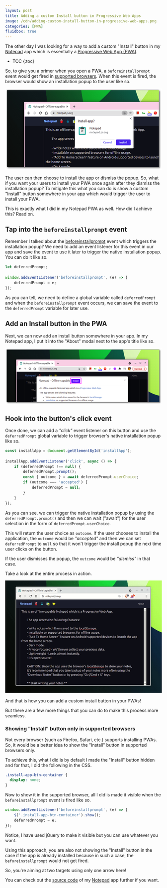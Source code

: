 ```yaml
---
layout: post
title: Adding a custom Install button in Progressive Web Apps
image: /cdn/adding-custom-install-button-in-progressive-web-apps.png
categories: [PWA]
fluidbox: true
---
```


The other day I was looking for a way to add a custom "Install" button in my [Notepad](https://notepad.js.org/) app which is essentially a [Progressive Web App (PWA)](https://web.dev/progressive-web-apps/).

* TOC
{:toc}

So, to give you a primer when you open a PWA, a `beforeinstallprompt` event would get fired in [supported browsers](https://developer.mozilla.org/en-US/docs/Web/API/BeforeInstallPromptEvent#browser_compatibility). When this event is fired, the browser would show an installation popup to the user like so. 

[![Native PWA Popup](/images/native-pwa-popup.png)](/images/native-pwa-popup.png)

The user can then choose to install the app or dismiss the popup. So, what if you want your users to install your PWA once again after they dismiss the installation popup? To mitigate this what you can do is show a custom "Install" button somewhere in your app which would trigger the user to install your PWA.

This is exactly what I did in my Notepad PWA as well. How did I achieve this? Read on.

## Tap into the `beforeinstallprompt` event

Remember I talked about the [beforeinstallprompt](https://developer.mozilla.org/en-US/docs/Web/API/BeforeInstallPromptEvent) event which triggers the installation popup? We need to add an event listener for this event in our app and save the event to use it later to trigger the native installation popup. You can do it like so.

```js
let deferredPrompt;

window.addEventListener('beforeinstallprompt', (e) => {
    deferredPrompt = e;
});
```

As you can tell, we need to define a global variable called `deferredPrompt` and when the `beforeinstallprompt` event occurs, we can save the event to the `deferredPrompt` variable for later use.

## Add an Install button in the PWA

Next, we can now add an install button somewhere in your app. In my Notepad app, I put it into the "About" modal next to the app's title like so.

[![](/images/custom-install-button.png)](/images/custom-install-button.png)

## Hook into the button's click event

Once done, we can add a *"click"* event listener on this button and use the `deferredPrompt` global variable to trigger browser's native installation popup like so.

```js
const installApp = document.getElementById('installApp');

installApp.addEventListener('click', async () => {
    if (deferredPrompt !== null) {
        deferredPrompt.prompt();
        const { outcome } = await deferredPrompt.userChoice;
        if (outcome === 'accepted') {
            deferredPrompt = null;
        }
    }
});
```

As you can see, we can trigger the native installation popup by using the `deferredPrompt.prompt()` and then we can wait ("await") for the user selection in the form of `deferredPrompt.userChoice`.

This will return the user choice as `outcome`. If the user chooses to install the application, the `outcome` would be *"accepted"* and then we can set `deferredPrompt` to `null` so that it won't trigger the install popup the next time user clicks on the button.

If the user dismisses the popup, the `outcome` would be *"dismiss"* in that case.

Take a look at the entire process in action.

![Custom Install button in action](/images/custom-install-in-action.gif)

And that is how you can add a custom install button in your PWAs!

But there are a few more things that you can do to make this process more seamless.

### Showing "Install" button only in supported browsers

Not every browser (such as Firefox, Safari, etc.) supports installing PWAs. So, it would be a better idea to show the "Install" button in supported browsers only.

To achieve this, what I did is by default I made the "Install" button hidden and for that, I did the following in the CSS.

```css
.install-app-btn-container {
  display: none;
}
```

Now to show it in the supported browser, all I did is made it visible when the `beforeinstallprompt` event is fired like so.

```js
window.addEventListener('beforeinstallprompt', (e) => {
    $('.install-app-btn-container').show();
    deferredPrompt = e;
});
```

Notice, I have used jQuery to make it visible but you can use whatever you want.

Using this approach, you are also not showing the "Install" button in the case if the app is already installed because in such a case, the `beforeinstallprompt` would not get fired. 

So, you're aiming at two targets using only one arrow here!

You can check out the [source code](https://github.com/amitmerchant1990/notepad) of my [Notepad](https://notepad.js.org/) app further if you want.